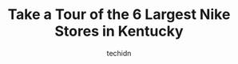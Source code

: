 ---
layout: ampstory
image: https://i0.wp.com/www.depkes.org/wp-content/uploads/2023/06/nike-0-in-kentucky-1685968406.jpeg?resize=640,853
author: techidn
featured: false
description: Discover the impressive array of Nike options in Kentucky, where you can find 6 of the largest Nike establishments in the area. From renowned classics to hidden gems, Kentucky offers a diver
title: Take a Tour of the 6 Largest Nike Stores in Kentucky
cover:
   title: Take a Tour of the 6 Largest Nike Stores in Kentucky
   subtitle: Rickpate
   background: https://www.depkes.org/wp-content/uploads/2023/06/nike-0-in-kentucky-1685968406.jpeg

pages: 
 - layout: thirds
   top: <h1>#1 Nike Factory Store</h1>
   bottom: "<p>Great staff for the most part. The short bald manager isnt so great always following me around hoping to catch me stealing lol and then has a smart remark for anything I</p>"
   background: https://www.depkes.org/wp-content/uploads/2023/06/nike-1-in-kentucky-1685968407.jpeg
   backgroundblur: true
 - layout: thirds
   top: <h1>#2 Sole By Style</h1>
   bottom: "<p>45 W 7th St, Covington, KY 41011, United States</p>"
   background: https://www.depkes.org/wp-content/uploads/2023/06/nike-2-in-kentucky-1685968407.jpeg
   cta:
      link: https://www.depkes.org/blog/take-a-tour-of-the-6-largest-nike-stores-in-kentucky/
      text: Take a Tour of the 6 Largest Nike Stores in Kentucky
 - layout: thirds
   top: <h1>#3 SNIPES</h1>
   bottom: "<p>4801 Outer Loop #252, Louisville, KY 40219, United States</p>"
   background: https://images.unsplash.com/photo-1609083590460-7b8cc0ca65f8?ixlib=rb-4.0.3&ixid=MnwxMjA3fDB8MHxwaG90by1wYWdlfHx8fGVufDB8fHx8&auto=format&fit=crop&w=640&h=853&q=80
   cta:
      link: https://www.depkes.org/blog/take-a-tour-of-the-6-largest-nike-stores-in-kentucky/
      text: Take a Tour of the 6 Largest Nike Stores in Kentucky
 - layout: thirds
   top: <h1>#4 Nike by Lexington</h1>
   bottom: "<p>4084 Finn Wy, Lexington, KY 40517, United States</p>"
   background: https://images.unsplash.com/photo-1489648022186-8f49310909a0?ixlib=rb-4.0.3&ixid=MnwxMjA3fDB8MHxwaG90by1wYWdlfHx8fGVufDB8fHx8&auto=format&fit=crop&w=640&h=853&q=80
   cta:
      link: https://www.depkes.org/blog/take-a-tour-of-the-6-largest-nike-stores-in-kentucky/
      text: Take a Tour of the 6 Largest Nike Stores in Kentucky
 - layout: thirds
   top: <h1>#5 Nike by Louisville</h1>
   bottom: "<p>7900 Shelbyville Rd, Louisville, KY 40222, United States</p>"
   background: https://images.unsplash.com/photo-1574169208507-84376144848b?ixlib=rb-4.0.3&ixid=MnwxMjA3fDB8MHxwaG90by1wYWdlfHx8fGVufDB8fHx8&auto=format&fit=crop&w=640&h=853&q=80
   cta:
      link: https://www.depkes.org/blog/take-a-tour-of-the-6-largest-nike-stores-in-kentucky/
      text: Take a Tour of the 6 Largest Nike Stores in Kentucky

 - layout: thirds
   middle: Continue reading...
   background: https://images.unsplash.com/photo-1557672172-298e090bd0f1?ixlib=rb-4.0.3&ixid=MnwxMjA3fDB8MHxwaG90by1wYWdlfHx8fGVufDB8fHx8&auto=format&fit=crop&w=640&h=853&q=80
   cta:
      link: https://www.depkes.org/blog/take-a-tour-of-the-6-largest-nike-stores-in-kentucky/
      text: Take a Tour of the 6 Largest Nike Stores in Kentucky
      
---